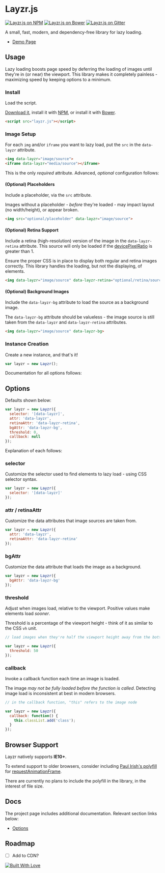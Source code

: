 # Layzr.js

[![Layzr.js on NPM](https://img.shields.io/npm/v/layzr.js.svg)](https://www.npmjs.com/package/layzr.js) [![Layzr.js on Bower](https://img.shields.io/bower/v/layzr.js.svg)](http://bower.io/search/?q=layzr.js) [![Layzr.js on Gitter](https://img.shields.io/badge/gitter-join%20chat-brightgreen.svg)](https://gitter.im/callmecavs/layzr.js?utm_source=badge&utm_medium=badge&utm_campaign=pr-badge)

A small, fast, modern, and dependency-free library for lazy loading.

* [Demo Page](http://callmecavs.github.io/layzr.js/)

## Usage

Lazy loading boosts page speed by deferring the loading of images until they're in (or near) the viewport. This library makes it completely painless - maximizing speed by keeping options to a minimum.

### Install

Load the script.

[Download it](https://github.com/callmecavs/layzr.js/archive/master.zip), install it with [NPM](https://www.npmjs.com/package/layzr.js), or install it with [Bower](http://bower.io/search/?q=layzr.js).

```html
<script src="layzr.js"></script>
```

### Image Setup

For each `img` and/or `iframe` you want to lazy load, put the `src` in the `data-layzr` attribute.

```html
<img data-layzr="image/source">
<iframe data-layzr="media/source"></iframe>
```

This is the only _required_ attribute. Advanced, _optional_ configuration follows:

#### (Optional) Placeholders

Include a placeholder, via the `src` attribute.

Images without a placeholder - _before_ they're loaded - may impact layout (no width/height), or appear broken.

```html
<img src="optional/placeholder" data-layzr="image/source">
```

#### (Optional) Retina Support

Include a retina (high-resolution) version of the image in the `data-layzr-retina` attribute. This source will only be loaded if the [devicePixelRatio](https://developer.mozilla.org/en-US/docs/Web/API/Window/devicePixelRatio) is greater than 1.

Ensure the proper CSS is in place to display both regular and retina images correctly. This library handles the loading, but not the displaying, of elements.

```html
<img data-layzr="image/source" data-layzr-retina="optional/retina/source">
```

#### (Optional) Background Images

Include the `data-layzr-bg` attribute to load the source as a background image.

The `data-layzr-bg` attribute should be valueless - the image source is still taken from the `data-layzr` and `data-layzr-retina` attributes.

```html
<img data-layzr="image/source" data-layzr-bg>
```

### Instance Creation

Create a new instance, and that's it!

```javascript
var layzr = new Layzr();
```

Documentation for all options follows:

## Options

Defaults shown below:

```javascript
var layzr = new Layzr({
  selector: '[data-layzr]',
  attr: 'data-layzr',
  retinaAttr: 'data-layzr-retina',
  bgAttr: 'data-layzr-bg',
  threshold: 0,
  callback: null
});
```

Explanation of each follows:

### selector

Customize the selector used to find elements to lazy load - using CSS selector syntax.

```javascript
var layzr = new Layzr({
  selector: '[data-layzr]'
});
```

### attr / retinaAttr

Customize the data attributes that image sources are taken from.

```javascript
var layzr = new Layzr({
  attr: 'data-layzr',
  retinaAttr: 'data-layzr-retina'
});
```

### bgAttr

Customize the data attribute that loads the image as a background.

```javascript
var layzr = new Layzr({
  bgAttr: 'data-layzr-bg'
});
```

### threshold

Adjust when images load, relative to the viewport. Positive values make elements load _sooner_.

Threshold is a percentage of the viewport height - think of it as similar to the CSS `vh` unit.

```javascript
// load images when they're half the viewport height away from the bottom of the viewport

var layzr = new Layzr({
  threshold: 50
});
```

### callback

Invoke a callback function each time an image is loaded.

The image _may not be fully loaded before the function is called_. Detecting image load is inconsistent at best in modern browsers.

```javascript
// in the callback function, "this" refers to the image node

var layzr = new Layzr({
  callback: function() {
    this.classList.add('class');
  }
});
```

## Browser Support

Layzr natively supports **IE10+**.

To extend support to older browsers, consider including [Paul Irish's polyfill](https://gist.github.com/paulirish/1579671) for [requestAnimationFrame](https://developer.mozilla.org/en-US/docs/Web/API/window/requestAnimationFrame).

There are currently no plans to include the polyfill in the library, in the interest of file size.

## Docs

The project page includes additional documentation. Relevant section links below:

* [Options](http://callmecavs.github.io/layzr.js/#options)

## Roadmap

- [ ] Add to CDN?

[![Built With Love](http://forthebadge.com/images/badges/built-with-love.svg)](http://forthebadge.com)
